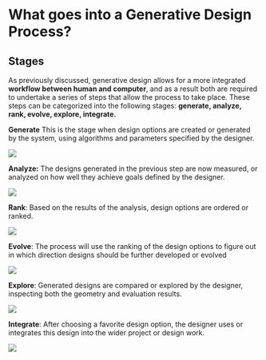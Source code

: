 # What goes into a Generative Design Process?

## Stages

As previously discussed, generative design allows for a more integrated **workflow between human and computer**, and as a result both are required to undertake a series of steps that allow the process to take place. These steps can be categorized into the following stages: **generate, analyze, rank, evolve, explore, integrate.**

**Generate** This is the stage when design options are created or generated by the system, using algorithms and parameters specified by the designer.

![](https://github.com/martinstacey/RefineryPrimer/tree/f565c2e5d3b423678fe7a90e35b5b52984bbd6fd/.gitbook/assets/stages1.png)

**Analyze:** The designs generated in the previous step are now measured, or analyzed on how well they achieve goals defined by the designer.

![](https://github.com/martinstacey/RefineryPrimer/tree/f565c2e5d3b423678fe7a90e35b5b52984bbd6fd/.gitbook/assets/stages2.png)

**Rank**: Based on the results of the analysis, design options are ordered or ranked.

![](https://github.com/martinstacey/RefineryPrimer/tree/f565c2e5d3b423678fe7a90e35b5b52984bbd6fd/.gitbook/assets/stages3.png)

**Evolve**: The process will use the ranking of the design options to figure out in which direction designs should be further developed or evolved

![](https://github.com/martinstacey/RefineryPrimer/tree/f565c2e5d3b423678fe7a90e35b5b52984bbd6fd/.gitbook/assets/stages4.png)

**Explore**: Generated designs are compared or explored by the designer, inspecting both the geometry and evaluation results.

![](https://github.com/martinstacey/RefineryPrimer/tree/f565c2e5d3b423678fe7a90e35b5b52984bbd6fd/.gitbook/assets/stages5.png)

**Integrate**: After choosing a favorite design option, the designer uses or integrates this design into the wider project or design work.

![](https://github.com/martinstacey/RefineryPrimer/tree/f565c2e5d3b423678fe7a90e35b5b52984bbd6fd/.gitbook/assets/stages6.png)

